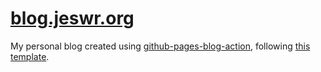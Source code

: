 # [blog.jeswr.org](https://blog.jeswr.org)

My personal blog created using [github-pages-blog-action](https://github.com/kamranahmedse/github-pages-blog-action), following [this template](https://github.com/kamranahmedse/kamranahmedse.github.io/).
